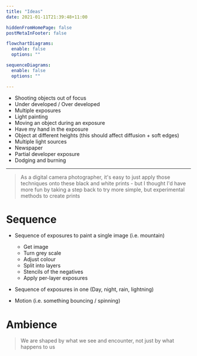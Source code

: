 ```yaml
---
title: "Ideas"
date: 2021-01-11T21:39:48+11:00

hiddenFromHomePage: false
postMetaInFooter: false

flowchartDiagrams:
  enable: false
  options: ""

sequenceDiagrams: 
  enable: false
  options: ""

---
```


* Shooting objects out of focus
* Under developed / Over developed
* Multiple exposures
* Light painting
* Moving an object during an exposure
* Have my hand in the exposure
* Object at different heights (this should affect diffusion + soft edges)
* Multiple light sources
* Newspaper
* Partial developer exposure
* Dodging and burning

---

> As a digital camera photographer, it's easy to just apply those techniques onto these black and white prints - but I thought I'd have more fun by taking a step back to try more simple, but experimental methods to create prints

<!--
* Flower petals
* Prism
* Leaf
* Something textured - expose texture first, expose texture last
  * placemats?
  * tissues
  * fabrics
* Effect of marking the paper
  * Pencil
  * Pen
  * Can I rub off?
* Effect of object height
* 2D, 2.5D, 3D
* Fire and hand sanitiser (on a glass plate)
* Camera filters

-->

# Sequence

<!-- Oof it's the same mountain but with different ideas -->
<!-- And within each idea there's different methods -->

* Sequence of exposures to paint a single image (i.e. mountain)
  * Get image
  * Turn grey scale
  * Adjust colour
  * Split into layers
  * Stencils of the negatives
  * Apply per-layer exposures
* Sequence of exposures in one (Day, night, rain, lightning)

* Motion (i.e. something bouncing / spinning)


# Ambience

> We are shaped by what we see and encounter, not just by what happens to us

<!-- * Use of  -->